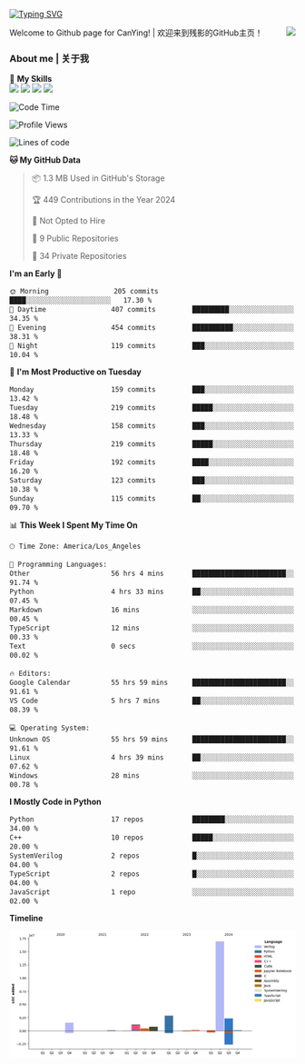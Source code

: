 [![Typing SVG](https://readme-typing-svg.herokuapp.com?size=25&duration=3500&color=00FFFF&vCenter=true&width=250&height=40&lines=Hi+Welcome+%F0%9F%91%8B%F0%9F%8F%BB;I'm+CanYing|残影)](https://git.io/typing-svg)

<a href="#">
  <img align="right" src="https://github-readme-stats.vercel.app/api?username=CanYing0913&count_private=true&rank_icon=github&show_icons=true&bg_color=15,f2f7fd,E0EAFC&" />
</a>

Welcome to Github page for CanYing! | 欢迎来到残影的GitHub主页！

### About me | 关于我

🌟 **My Skills**  
![](https://img.shields.io/badge/-C-A8B9CC?style=flat-square&logo=C&logoColor=fff)
![](https://img.shields.io/badge/-C++-00599C?style=flat-square&logo=Cpp&logoColor=fff)
![](https://img.shields.io/badge/-Python-3776AB?style=flat-square&logo=Python&logoColor=fff)
![](https://img.shields.io/badge/-Linux-000000?style=flat-square&logo=Linux&logoColor=fff)

<!--START_SECTION:waka-->
![Code Time](http://img.shields.io/badge/Code%20Time-1%2C176%20hrs%2018%20mins-blue)

![Profile Views](http://img.shields.io/badge/Profile%20Views-1-blue)

![Lines of code](https://img.shields.io/badge/From%20Hello%20World%20I%27ve%20Written-26.4%20million%20lines%20of%20code-blue)

**🐱 My GitHub Data** 

> 📦 1.3 MB Used in GitHub's Storage 
 > 
> 🏆 449 Contributions in the Year 2024
 > 
> 🚫 Not Opted to Hire
 > 
> 📜 9 Public Repositories 
 > 
> 🔑 34 Private Repositories 
 > 
**I'm an Early 🐤** 

```text
🌞 Morning                205 commits         ████░░░░░░░░░░░░░░░░░░░░░   17.30 % 
🌆 Daytime                407 commits         █████████░░░░░░░░░░░░░░░░   34.35 % 
🌃 Evening                454 commits         ██████████░░░░░░░░░░░░░░░   38.31 % 
🌙 Night                  119 commits         ███░░░░░░░░░░░░░░░░░░░░░░   10.04 % 
```
📅 **I'm Most Productive on Tuesday** 

```text
Monday                   159 commits         ███░░░░░░░░░░░░░░░░░░░░░░   13.42 % 
Tuesday                  219 commits         █████░░░░░░░░░░░░░░░░░░░░   18.48 % 
Wednesday                158 commits         ███░░░░░░░░░░░░░░░░░░░░░░   13.33 % 
Thursday                 219 commits         █████░░░░░░░░░░░░░░░░░░░░   18.48 % 
Friday                   192 commits         ████░░░░░░░░░░░░░░░░░░░░░   16.20 % 
Saturday                 123 commits         ███░░░░░░░░░░░░░░░░░░░░░░   10.38 % 
Sunday                   115 commits         ██░░░░░░░░░░░░░░░░░░░░░░░   09.70 % 
```


📊 **This Week I Spent My Time On** 

```text
🕑︎ Time Zone: America/Los_Angeles

💬 Programming Languages: 
Other                    56 hrs 4 mins       ███████████████████████░░   91.74 % 
Python                   4 hrs 33 mins       ██░░░░░░░░░░░░░░░░░░░░░░░   07.45 % 
Markdown                 16 mins             ░░░░░░░░░░░░░░░░░░░░░░░░░   00.45 % 
TypeScript               12 mins             ░░░░░░░░░░░░░░░░░░░░░░░░░   00.33 % 
Text                     0 secs              ░░░░░░░░░░░░░░░░░░░░░░░░░   00.02 % 

🔥 Editors: 
Google Calendar          55 hrs 59 mins      ███████████████████████░░   91.61 % 
VS Code                  5 hrs 7 mins        ██░░░░░░░░░░░░░░░░░░░░░░░   08.39 % 

💻 Operating System: 
Unknown OS               55 hrs 59 mins      ███████████████████████░░   91.61 % 
Linux                    4 hrs 39 mins       ██░░░░░░░░░░░░░░░░░░░░░░░   07.62 % 
Windows                  28 mins             ░░░░░░░░░░░░░░░░░░░░░░░░░   00.78 % 
```

**I Mostly Code in Python** 

```text
Python                   17 repos            ████████░░░░░░░░░░░░░░░░░   34.00 % 
C++                      10 repos            █████░░░░░░░░░░░░░░░░░░░░   20.00 % 
SystemVerilog            2 repos             █░░░░░░░░░░░░░░░░░░░░░░░░   04.00 % 
TypeScript               2 repos             █░░░░░░░░░░░░░░░░░░░░░░░░   04.00 % 
JavaScript               1 repo              ░░░░░░░░░░░░░░░░░░░░░░░░░   02.00 % 
```



**Timeline**

![Lines of Code chart](https://raw.githubusercontent.com/CanYing0913/CanYing0913/master/assets/bar_graph.png)


<!--END_SECTION:waka-->
